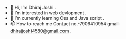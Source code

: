 - 👋 Hi, I’m Dhiraj Joshi .
- 👀 I’m interested in web devlopment .
- 🌱 I’m currently learning Css and Java script .
- 📫 How to reach me Contact no.-7906410954
gmail- dhirajjoshi4580@gmail.com .

<!---
Dhiraj0054/Dhiraj0054 is a ✨ special ✨ repository because its `README.md` (this file) appears on your GitHub profile.
You can click the Preview link to take a look at your changes.
--->
